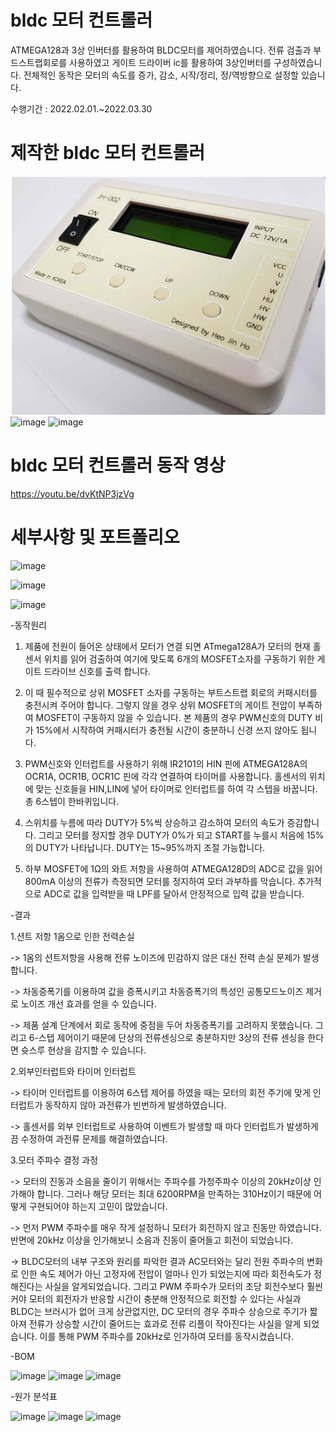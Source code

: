 # bldc 모터 컨트롤러

ATMEGA128과 3상 인버터를 활용하여 BLDC모터를 제어하였습니다. 전류 검출과 부드스트랩회로를 사용하였고 게이트 드라이버 ic를 활용하여 3상인버터를 구성하였습니다. 전체적인 동작은 모터의 속도를 증가, 감소, 시작/정리, 정/역방향으로 설정할 있습니다.

수행기간 : 2022.02.01.~2022.03.30

# 제작한 bldc 모터 컨트롤러

![./result.jpg](./1.jpg)
![image](https://github.com/jinhoheoo/bldc-motor-controller/assets/153490852/58366744-ed9d-419c-96dc-aa7d152084ff)
![image](https://github.com/jinhoheoo/bldc-motor-controller/assets/153490852/131344ba-0c0f-4662-943f-1a5fe4461441)


# bldc 모터 컨트롤러 동작 영상

https://youtu.be/dvKtNP3jzVg


# 세부사항 및 포트폴리오


![image](https://github.com/jinhoheoo/bldc-motor-controller/assets/153490852/698e1f0e-dab1-440c-8291-f51694b8112b)

![image](https://github.com/jinhoheoo/bldc-motor-controller/assets/153490852/2dda84c6-137a-4beb-a1cf-fd353e55595c)

![image](https://github.com/jinhoheoo/bldc-motor-controller/assets/153490852/95382019-5430-4f83-a4e9-944e9dd1ef3f)


-동작원리

1. 제품에 전원이 들어온 상태에서 모터가 연결 되면 ATmega128A가 모터의 현재 홀센서 위치를 읽어 검출하여 여기에 맞도록 6개의 MOSFET소자를 구동하기 위한 게이트 드라이브 신호를 출력 합니다.

2. 이 때 필수적으로 상위 MOSFET 소자를 구동하는 부트스트랩 회로의 커패시터를 충전시켜 주어야 합니다. 그렇지 않을 경우 상위 MOSFET의 게이트 전압이 부족하여 MOSFET이 구동하지 않을 수 있습니다. 본 제품의 경우 PWM신호의 DUTY 비가 15%에서 시작하여 커패시터가 충전될 시간이 충분하니 신경 쓰지 않아도 됩니다.

3. PWM신호와 인터럽트를 사용하기 위해 IR2101의 HIN 핀에 ATMEGA128A의 OCR1A, OCR1B, OCR1C 핀에 각각 연결하여 타이머를 사용합니다. 홀센서의 위치에 맞는 신호들을 HIN,LIN에 넣어 타이머로 인터럽트를 하여 각 스텝을 바꿉니다. 총 6스텝이 한바퀴입니다.

4. 스위치를 누름에 따라 DUTY가 5%씩 상승하고 감소하여 모터의 속도가 증감합니다. 그리고 모터를 정지할 경우 DUTY가 0%가 되고 START를 누를시 처음에 15%의 DUTY가 나타납니다.  DUTY는 15~95%까지 조절 가능합니다.

5. 하부 MOSFET에 1Ω의 와트 저항을 사용하여 ATMEGA128D의 ADC로 값을 읽어 800mA 이상의 전류가 측정되면 모터를 정지하여 모터 과부하를 막습니다. 추가적으로 ADC로 값을 입력받을 때 LPF를 달아서 안정적으로 입력 값을 받습니다.

-결과

1.션트 저항 1옴으로 인한 전력손실

-> 1옴의 션트저항을 사용해 전류 노이즈에 민감하지 않은 대신 전력 손실 문제가 발생합니다.

-> 차동증폭기를 이용하여 값을 증폭시키고 차동증폭기의 특성인 공통모드노이즈 제거로 노이즈 개선 효과를 얻을 수 있습니다.

-> 제품 설계 단계에서 회로 동작에 중점을 두어 차동증폭기를 고려하지 못했습니다. 그리고 6-스텝 제어이기 때문에 단상의 전류센싱으로 충분하지만 3상의 전류 센싱을 한다면 슛스루 현상을 감지할 수 있습니다.   

2.외부인터럽트와 타이머 인터럽트 

-> 타이머 인터럽트를 이용하여 6스텝 제어를 하였을 때는 모터의 회전 주기에 맞게 인터럽트가 동작하지 않아 과전류가 빈번하게 발생하였습니다.

-> 홀센서를 외부 인터럽트로 사용하여 이벤트가 발생할 때 마다 인터럽트가 발생하게 끔 수정하여 과전류 문제를 해결하였습니다.

3.모터 주파수 결정 과정

-> 모터의 진동과 소음을 줄이기 위해서는 주파수를 가청주파수 이상의 20kHz이상 인가해야 합니다. 그러나 해당 모터는 최대 6200RPM을 만족하는 310Hz이기 때문에 어떻게 구현되어야 하는지 고민이 많았습니다. 

-> 먼저 PWM 주파수를 매우 작게 설정하니 모터가 회전하지 않고 진동만 하였습니다. 반면에 20kHz 이상을 인가해보니 소음과 진동이 줄어들고 회전이 되었습니다. 

-> BLDC모터의 내부 구조와 원리를 파악한 결과 AC모터와는 달리 전원 주파수의 변화로 인한 속도 제어가 아닌 고정자에 전압이 얼마나 인가 되었는지에 따라 회전속도가 정해진다는 사실을 알게되었습니다. 그리고 PWM 주파수가 모터의 초당 회전수보다 훨씬 커야 모터의 회전자가 반응할 시간이 충분해 안정적으로 회전할 수 있다는 사실과 BLDC는 브러시가 없어 크게 상관없지만, DC 모터의 경우 주파수 상승으로 주기가 짧아져 전류가 상승할 시간이 줄어드는 효과로 전류 리플이 작아진다는 사실을 알게 되었습니다. 이를 통해 PWM 주파수를 20kHz로 인가하여 모터를 동작시켰습니다.

-BOM

![image](https://github.com/jinhoheoo/bldc-motor-controller/assets/153490852/20e52d8b-f6db-4445-8a34-d941e57f0a40)
![image](https://github.com/jinhoheoo/bldc-motor-controller/assets/153490852/53fdf00b-d043-403b-8123-1faca066524b)
![image](https://github.com/jinhoheoo/bldc-motor-controller/assets/153490852/4482a5a7-2b9d-4ed2-9aaf-3084f5c8c0e9)


-원가 분석표

![image](https://github.com/jinhoheoo/bldc-motor-controller/assets/153490852/b01a4771-00f2-4a2f-b5ca-f6743c184cf0)
![image](https://github.com/jinhoheoo/bldc-motor-controller/assets/153490852/b01b3316-3737-4b24-a552-feb465d05044)
![image](https://github.com/jinhoheoo/bldc-motor-controller/assets/153490852/b6c3964f-8697-418c-afbc-fc00abf3c795)





